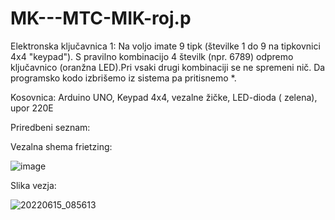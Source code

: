 # MK---MTC-MIK-roj.p

 Elektronska ključavnica 1: Na voljo imate 9 tipk (številke 1 do 9 na tipkovnici 4x4 "keypad"). S pravilno kombinacijo 4 številk (npr. 6789) odpremo ključavnico (oranžna  LED).Pri vsaki drugi kombinaciji se ne spremeni nič. Da programsko kodo izbrišemo iz sistema pa pritisnemo *.



Kosovnica:
Arduino UNO,
Keypad 4x4,
vezalne žičke,
LED-dioda ( zelena),
upor 220E


Priredbeni seznam:






Vezalna shema frietzing:
  
![image](https://user-images.githubusercontent.com/97598894/173762098-50076617-0373-4181-ac34-dc1fc090e78c.png)




Slika vezja:



![20220615_085613](https://user-images.githubusercontent.com/97598894/173763056-f0a592fe-f7a8-43d1-b8a1-975bd0ba2b4e.jpg)









